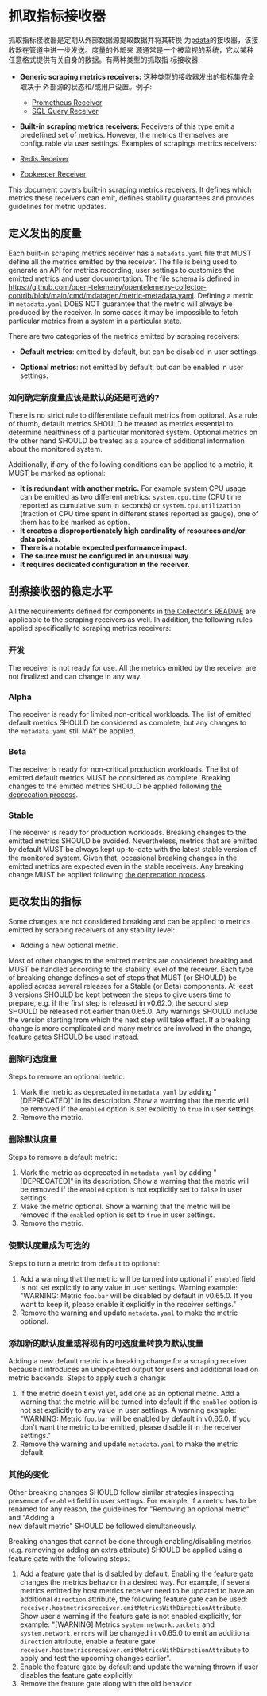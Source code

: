 # 抓取指标接收器

抓取指标接收器是定期从外部数据源提取数据并将其转换
为[pdata](../pdata/README.md)的接收器，该接收器在管道中进一步发送。度量的外部来
源通常是一个被监视的系统，它以某种任意格式提供有关自身的数据。有两种类型的抓取指
标接收器:

- **Generic scraping metrics receivers:** 这种类型的接收器发出的指标集完全取决于
  外部源的状态和/或用户设置。例子:

  - [Prometheus Receiver](https://github.com/open-telemetry/opentelemetry-collector-contrib/tree/main/receiver/prometheusreceiver)
  - [SQL Query Receiver](https://github.com/open-telemetry/opentelemetry-collector-contrib/tree/main/receiver/sqlqueryreceiver)

- **Built-in scraping metrics receivers:** Receivers of this type emit a
  predefined set of metrics. However, the metrics themselves are configurable
  via user settings. Examples of scrapings metrics receivers:

- [Redis Receiver](https://github.com/open-telemetry/opentelemetry-collector-contrib/tree/main/receiver/redisreceiver)
- [Zookeeper Receiver](https://github.com/open-telemetry/opentelemetry-collector-contrib/tree/main/receiver/zookeeperreceiver)

This document covers built-in scraping metrics receivers. It defines which
metrics these receivers can emit, defines stability guarantees and provides
guidelines for metric updates.

## 定义发出的度量

Each built-in scraping metrics receiver has a `metadata.yaml` file that MUST
define all the metrics emitted by the receiver. The file is being used to
generate an API for metrics recording, user settings to customize the emitted
metrics and user documentation. The file schema is defined in
https://github.com/open-telemetry/opentelemetry-collector-contrib/blob/main/cmd/mdatagen/metric-metadata.yaml.
Defining a metric in `metadata.yaml` DOES NOT guarantee that the metric will
always be produced by the receiver. In some cases it may be impossible to fetch
particular metrics from a system in a particular state.

There are two categories of the metrics emitted by scraping receivers:

- **Default metrics**: emitted by default, but can be disabled in user settings.

- **Optional metrics**: not emitted by default, but can be enabled in user
  settings.

### 如何确定新度量应该是默认的还是可选的?

There is no strict rule to differentiate default metrics from optional. As a
rule of thumb, default metrics SHOULD be treated as metrics essential to
determine healthiness of a particular monitored system. Optional metrics on the
other hand SHOULD be treated as a source of additional information about the
monitored system.

Additionally, if any of the following conditions can be applied to a metric, it
MUST be marked as optional:

- **It is redundant with another metric.** For example system CPU usage can be
  emitted as two different metrics: `system.cpu.time` (CPU time reported as
  cumulative sum in seconds) or `system.cpu.utilization` (fraction of CPU time
  spent in different states reported as gauge), one of them has to be marked as
  option.
- **It creates a disproportionately high cardinality of resources and/or data
  points.**
- **There is a notable expected performance impact.**
- **The source must be configured in an unusual way.**
- **It requires dedicated configuration in the receiver.**

## 刮擦接收器的稳定水平

All the requirements defined for components in
[the Collector's README](../README.md#stability-levels) are applicable to the
scraping receivers as well. In addition, the following rules applied
specifically to scraping metrics receivers:

### 开发

The receiver is not ready for use. All the metrics emitted by the receiver are
not finalized and can change in any way.

### Alpha

The receiver is ready for limited non-critical workloads. The list of emitted
default metrics SHOULD be considered as complete, but any changes to the
`metadata.yaml` still MAY be applied.

### Beta

The receiver is ready for non-critical production workloads. The list of emitted
default metrics MUST be considered as complete. Breaking changes to the emitted
metrics SHOULD be applied following
[the deprecation process](#changing-the-emitted-metrics).

### Stable

The receiver is ready for production workloads. Breaking changes to the emitted
metrics SHOULD be avoided. Nevertheless, metrics that are emitted by default
MUST be always kept up-to-date with the latest stable version of the monitored
system. Given that, occasional breaking changes in the emitted metrics are
expected even in the stable receivers. Any breaking change MUST be applied
following [the deprecation process](#changing-the-emitted-metrics).

## 更改发出的指标

Some changes are not considered breaking and can be applied to metrics emitted
by scraping receivers of any stability level:

- Adding a new optional metric.

Most of other changes to the emitted metrics are considered breaking and MUST be
handled according to the stability level of the receiver. Each type of breaking
change defines a set of steps that MUST (or SHOULD) be applied across several
releases for a Stable (or Beta) components. At least 3 versions SHOULD be kept
between the steps to give users time to prepare, e.g. if the first step is
released in v0.62.0, the second step SHOULD be released not earlier than 0.65.0.
Any warnings SHOULD include the version starting from which the next step will
take effect. If a breaking change is more complicated and many metrics are
involved in the change, feature gates SHOULD be used instead.

### 删除可选度量

Steps to remove an optional metric:

1. Mark the metric as deprecated in `metadata.yaml` by adding "[DEPRECATED]" in
   its description. Show a warning that the metric will be removed if the
   `enabled` option is set explicitly to `true` in user settings.
2. Remove the metric.

### 删除默认度量

Steps to remove a default metric:

1. Mark the metric as deprecated in `metadata.yaml` by adding "[DEPRECATED]" in
   its description. Show a warning that the metric will be removed if the
   `enabled` option is not explicitly set to `false` in user settings.
2. Make the metric optional. Show a warning that the metric will be removed if
   the `enabled` option is set to `true` in user settings.
3. Remove the metric.

### 使默认度量成为可选的

Steps to turn a metric from default to optional:

1. Add a warning that the metric will be turned into optional if `enabled` field
   is not set explicitly to any value in user settings. Warning example:
   "WARNING: Metric `foo.bar` will be disabled by default in v0.65.0. If you
   want to keep it, please enable it explicitly in the receiver settings."
2. Remove the warning and update `metadata.yaml` to make the metric optional.

### 添加新的默认度量或将现有的可选度量转换为默认度量

Adding a new default metric is a breaking change for a scraping receiver because
it introduces an unexpected output for users and additional load on metric
backends. Steps to apply such a change:

1. If the metric doesn't exist yet, add one as an optional metric. Add a warning
   that the metric will be turned into default if the `enabled` option is not
   set explicitly to any value in user settings. A warning example: "WARNING:
   Metric `foo.bar` will be enabled by default in v0.65.0. If you don't want the
   metric to be emitted, please disable it in the receiver settings."
2. Remove the warning and update `metadata.yaml` to make the metric default.

### 其他的变化

Other breaking changes SHOULD follow similar strategies inspecting presence of
`enabled` field in user settings. For example, if a metric has to be renamed for
any reason, the guidelines for "Removing an optional metric" and "Adding a  
new default metric" SHOULD be followed simultaneously.

Breaking changes that cannot be done through enabling/disabling metrics (e.g.
removing or adding an extra attribute) SHOULD be applied using a feature gate
with the following steps:

1. Add a feature gate that is disabled by default. Enabling the feature gate
   changes the metrics behavior in a desired way. For example, if several
   metrics emitted by host metrics receiver need to be updated to have an
   additional `direction` attribute, the following feature gate can be used:
   `receiver.hostmetricsreceiver.emitMetricsWithDirectionAttribute`. Show user a
   warning if the feature gate is not enabled explicitly, for example:
   "[WARNING] Metrics `system.network.packets` and `system.network.errors` will
   be changed in v0.65.0 to emit an additional `direction` attribute, enable a
   feature gate `receiver.hostmetricsreceiver.emitMetricsWithDirectionAttribute`
   to apply and test the upcoming changes earlier".
2. Enable the feature gate by default and update the warning thrown if user
   disables the feature gate explicitly.
3. Remove the feature gate along with the old behavior.
